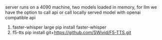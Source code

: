 server runs on a 4090 machine, two models loaded in memory, for llm we have the option to call api or call locally served model with openai compatible api

1. faster-whisper large pip install faster-whisper
2. f5-tts pip install git+https://github.com/SWivid/F5-TTS.git
